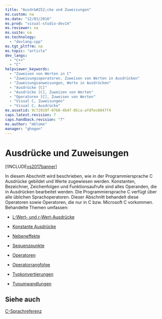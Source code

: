 ```yaml
---
title: "Ausdr&#252;cke und Zuweisungen"
ms.custom: na
ms.date: "12/03/2016"
ms.prod: "visual-studio-dev14"
ms.reviewer: na
ms.suite: na
ms.technology: 
  - "devlang-cpp"
ms.tgt_pltfrm: na
ms.topic: "article"
dev_langs: 
  - "C++"
  - "C"
helpviewer_keywords: 
  - "Zuweisen von Werten in C"
  - "Zuweisungsoperatoren, Zuweisen von Werten in Ausdrücken"
  - "Zuweisungsanweisungen, Werte in Ausdrücken"
  - "Ausdrücke [C]"
  - "Ausdrücke [C], Zuweisen von Werten"
  - "Operatoren [C], Zuweisen von Werten"
  - "Visual C, Zuweisungen"
  - "Visual C, Ausdrücke"
ms.assetid: 9c72919f-0768-4b47-85ca-afdfec6847f4
caps.latest.revision: 7
caps.handback.revision: "7"
ms.author: "mblome"
manager: "ghogen"
---
```

# Ausdr&#252;cke und Zuweisungen
[!INCLUDE[vs2017banner](../assembler/inline/includes/vs2017banner.md)]

In diesem Abschnitt wird beschrieben, wie in der Programmiersprache C Ausdrücke gebildet und Werte zugewiesen werden.  Konstanten, Bezeichner, Zeichenfolgen und Funktionsaufrufe sind alles Operanden, die in Ausdrücken bearbeitet werden.  Die Programmiersprache C verfügt über alle üblichen Sprachoperatoren.  Dieser Abschnitt behandelt diese Operatoren sowie Operatoren, die nur in C bzw. Microsoft C vorkommen.  Behandelte Themen umfassen:  
  
-   [L\-Wert\- und r\-Wert\-Ausdrücke](../c-language/l-value-and-r-value-expressions.md)  
  
-   [Konstante Ausdrücke](../c-language/c-constant-expressions.md)  
  
-   [Nebeneffekte](../c-language/side-effects.md)  
  
-   [Sequenzpunkte](../c-language/c-sequence-points.md)  
  
-   [Operatoren](../c-language/c-operators.md)  
  
-   [Operatorrangfolge](../c-language/precedence-and-order-of-evaluation.md)  
  
-   [Typkonvertierungen](../c-language/type-conversions-c.md)  
  
-   [Typumwandlungen](../c-language/type-cast-conversions.md)  
  
## Siehe auch  
 [C\-Sprachreferenz](../c-language/c-language-reference.md)